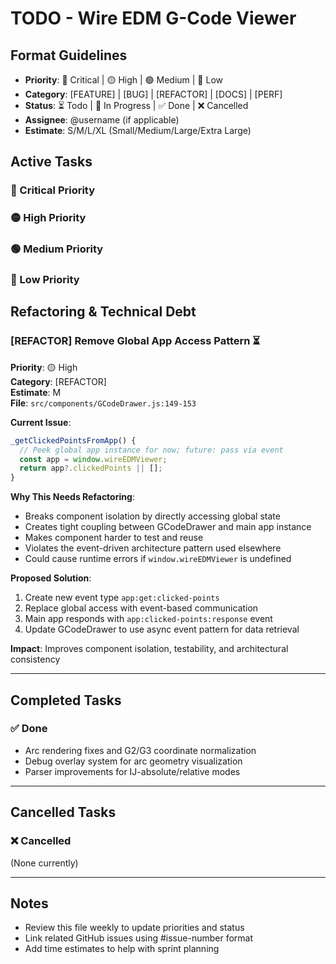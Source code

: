 # TODO - Wire EDM G-Code Viewer

## Format Guidelines
- **Priority**: 🔴 Critical | 🟡 High | 🟢 Medium | 🔵 Low
- **Category**: [FEATURE] | [BUG] | [REFACTOR] | [DOCS] | [PERF]
- **Status**: ⏳ Todo | 🔄 In Progress | ✅ Done | ❌ Cancelled
- **Assignee**: @username (if applicable)
- **Estimate**: S/M/L/XL (Small/Medium/Large/Extra Large)

## Active Tasks

### 🔴 Critical Priority

### 🟡 High Priority

### 🟢 Medium Priority

### 🔵 Low Priority

## Refactoring & Technical Debt

### [REFACTOR] Remove Global App Access Pattern ⏳
**Priority**: 🟡 High  
**Category**: [REFACTOR]  
**Estimate**: M  
**File**: `src/components/GCodeDrawer.js:149-153`

**Current Issue**:
```javascript
_getClickedPointsFromApp() {
  // Peek global app instance for now; future: pass via event
  const app = window.wireEDMViewer;
  return app?.clickedPoints || [];
}
```

**Why This Needs Refactoring**:
- Breaks component isolation by directly accessing global state
- Creates tight coupling between GCodeDrawer and main app instance
- Makes component harder to test and reuse
- Violates the event-driven architecture pattern used elsewhere
- Could cause runtime errors if `window.wireEDMViewer` is undefined

**Proposed Solution**:
1. Create new event type `app:get:clicked-points` 
2. Replace global access with event-based communication
3. Main app responds with `app:clicked-points:response` event
4. Update GCodeDrawer to use async event pattern for data retrieval

**Impact**: Improves component isolation, testability, and architectural consistency

---

## Completed Tasks

### ✅ Done
- Arc rendering fixes and G2/G3 coordinate normalization
- Debug overlay system for arc geometry visualization
- Parser improvements for IJ-absolute/relative modes

---

## Cancelled Tasks

### ❌ Cancelled
(None currently)

---

## Notes
- Review this file weekly to update priorities and status
- Link related GitHub issues using #issue-number format
- Add time estimates to help with sprint planning